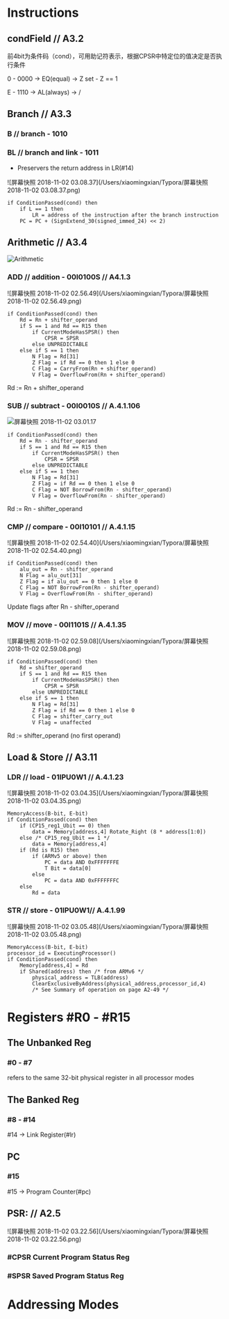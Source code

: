 # Instructions

## condField // A3.2

前4bit为条件码（cond），可用助记符表示，根据CPSR中特定位的值决定是否执行条件

0 - 0000 -> EQ(equal) -> Z set - Z == 1

E - 1110 -> AL(always) -> /

## Branch // A3.3

### B // branch - 1010

### BL // branch and link - 1011

- Preservers the return address in LR(#14)

![屏幕快照 2018-11-02 03.08.37](/Users/xiaomingxian/Typora/屏幕快照 2018-11-02 03.08.37.png)

```pseudocode
if ConditionPassed(cond) then
	if L == 1 then
		LR = address of the instruction after the branch instruction
	PC = PC + (SignExtend_30(signed_immed_24) << 2)
```

## Arithmetic // A3.4

![Arithmetic](/Users/xiaomingxian/Typora/Arithmetic.png)

### ADD // addition - 00I0100S // A4.1.3

![屏幕快照 2018-11-02 02.56.49](/Users/xiaomingxian/Typora/屏幕快照 2018-11-02 02.56.49.png)

```pseudocode
if ConditionPassed(cond) then
    Rd = Rn + shifter_operand
    if S == 1 and Rd == R15 then
        if CurrentModeHasSPSR() then
        	CPSR = SPSR
        else UNPREDICTABLE
    else if S == 1 then
        N Flag = Rd[31]
        Z Flag = if Rd == 0 then 1 else 0
        C Flag = CarryFrom(Rn + shifter_operand)
        V Flag = OverflowFrom(Rn + shifter_operand)
```

Rd := Rn + shifter_operand

### SUB // subtract - 00I0010S // A.4.1.106

![屏幕快照 2018-11-02 03.01.17](%E5%B1%8F%E5%B9%95%E5%BF%AB%E7%85%A7%202018-11-02%2003.01.17.png)

```pseudocode
if ConditionPassed(cond) then
	Rd = Rn - shifter_operand
    if S == 1 and Rd == R15 then
    	if CurrentModeHasSPSR() then
        	CPSR = SPSR
    	else UNPREDICTABLE
    else if S == 1 then
        N Flag = Rd[31]
        Z Flag = if Rd == 0 then 1 else 0
        C Flag = NOT BorrowFrom(Rn - shifter_operand)
        V Flag = OverflowFrom(Rn - shifter_operand)
```

Rd := Rn - shifter_operand

### CMP // compare - 00I10101 // A.4.1.15

![屏幕快照 2018-11-02 02.54.40](/Users/xiaomingxian/Typora/屏幕快照 2018-11-02 02.54.40.png)

```pseudocode
if ConditionPassed(cond) then
    alu_out = Rn - shifter_operand
    N Flag = alu_out[31]
    Z Flag = if alu_out == 0 then 1 else 0
    C Flag = NOT BorrowFrom(Rn - shifter_operand)
    V Flag = OverflowFrom(Rn - shifter_operand)
```

Update flags after Rn - shifter_operand

### MOV // move - 00I1101S // A.4.1.35

![屏幕快照 2018-11-02 02.59.08](/Users/xiaomingxian/Typora/屏幕快照 2018-11-02 02.59.08.png)

```pseudocode
if ConditionPassed(cond) then
	Rd = shifter_operand
    if S == 1 and Rd == R15 then
    	if CurrentModeHasSPSR() then
    		CPSR = SPSR
    	else UNPREDICTABLE
    else if S == 1 then
        N Flag = Rd[31]
        Z Flag = if Rd == 0 then 1 else 0
        C Flag = shifter_carry_out
        V Flag = unaffected
```

Rd := shifter_operand (no first operand)

## Load & Store // A3.11

### LDR // load - 01IPU0W1 // A.4.1.23

![屏幕快照 2018-11-02 03.04.35](/Users/xiaomingxian/Typora/屏幕快照 2018-11-02 03.04.35.png)

```pseudocode
MemoryAccess(B-bit, E-bit)
if ConditionPassed(cond) then
	if (CP15_reg1_Ubit == 0) then
		data = Memory[address,4] Rotate_Right (8 * address[1:0])
	else /* CP15_reg_Ubit == 1 */
		data = Memory[address,4]
	if (Rd is R15) then
		if (ARMv5 or above) then
			PC = data AND 0xFFFFFFFE
			T Bit = data[0]
		else
			PC = data AND 0xFFFFFFFC
	else
		Rd = data
```

### STR // store - 01IPU0W1// A.4.1.99

![屏幕快照 2018-11-02 03.05.48](/Users/xiaomingxian/Typora/屏幕快照 2018-11-02 03.05.48.png)

```pseudocode
MemoryAccess(B-bit, E-bit)
processor_id = ExecutingProcessor()
if ConditionPassed(cond) then
	Memory[address,4] = Rd
	if Shared(address) then /* from ARMv6 */
		physical_address = TLB(address)
		ClearExclusiveByAddress(physical_address,processor_id,4)
		/* See Summary of operation on page A2-49 */
```

# Registers #R0 - #R15

## The Unbanked Reg

### #0 - #7

refers to the same 32-bit physical register in all processor modes 

## The Banked Reg

### #8 - #14

#14 -> Link Register(#lr)

## PC

### #15

#15 -> Program Counter(#pc)

## PSR: // A2.5

![屏幕快照 2018-11-02 03.22.56](/Users/xiaomingxian/Typora/屏幕快照 2018-11-02 03.22.56.png)

### #CPSR Current Program Status Reg

### #SPSR Saved Program Status Reg

# Addressing Modes






